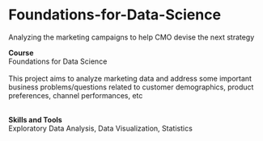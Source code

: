 # Foundations-for-Data-Science
Analyzing the marketing campaigns to help CMO devise the next strategy <br>

**Course** <br>
Foundations for Data Science<br><br>
This project aims to analyze marketing data and address some important business problems/questions related to customer demographics, product preferences, channel performances, etc<br><br>

**Skills and Tools**<br>
Exploratory Data Analysis, Data Visualization, Statistics
